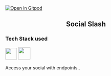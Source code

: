 <a href="https://gitpod.io/#https://github.com/Pradumnasaraf/SocialSlash">
  <img
    src="https://gitpod.io/button/open-in-gitpod.svg"
    alt="Open in Gitpod"
  />
</a>

## <center>Social Slash</center>

### Tech Stack used

<p align="left">
<a href="https://nodejs.org/en/" target="_blank"><img src="https://cdn.jsdelivr.net/gh/devicons/devicon/icons/nodejs/nodejs-original.svg" width="36" height="auto" /></a>
<a href="https://expressjs.com/" target="_blank"><img src="https://www.mementotech.in/assets/images/icons/express.png" width="38"/></a>
</p>

Access your social with endpoints..
